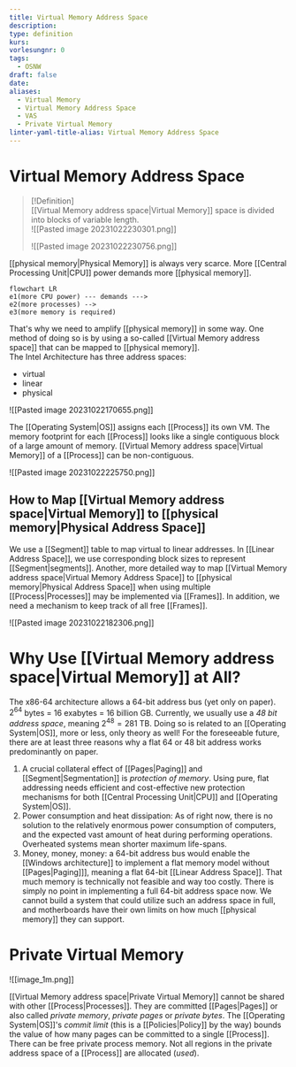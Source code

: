```yaml
---
title: Virtual Memory Address Space
description: 
type: definition
kurs: 
vorlesungnr: 0
tags:
  - OSNW
draft: false
date: 
aliases:
  - Virtual Memory
  - Virtual Memory Address Space
  - VAS
  - Private Virtual Memory
linter-yaml-title-alias: Virtual Memory Address Space
---
```


# Virtual Memory Address Space

> [!Definition]  
> [[Virtual Memory address space|Virtual Memory]] space is divided into blocks of variable length.  
> ![[Pasted image 20231022230301.png]]
> 
> ![[Pasted image 20231022230756.png]]

[[physical memory|Physical Memory]] is always very scarce. More [[Central Processing Unit|CPU]] power demands more [[physical memory]]. 

```mermaid
flowchart LR
e1(more CPU power) --- demands --->
e2(more processes) -->
e3(more memory is required)
```

That's why we need to amplify [[physical memory]] in some way. One method of doing so is by using a so-called [[Virtual Memory address space]] that can be mapped to [[physical memory]].  
The Intel Architecture has three address spaces: 

- virtual
- linear
- physical

![[Pasted image 20231022170655.png]]

The [[Operating System|OS]] assigns each [[Process]] its own VM. The memory footprint for each [[Process]] looks like a single contiguous block of a large amount of memory. [[Virtual Memory address space|Virtual Memory]] of a [[Process]] can be non-contiguous. 

![[Pasted image 20231022225750.png]]

## How to Map [[Virtual Memory address space|Virtual Memory]] to [[physical memory|Physical Address Space]]

We use a [[Segment]] table to map virtual to linear addresses. In [[Linear Address Space]], we use corresponding block sizes to represent [[Segment|segments]]. Another, more detailed way to map [[Virtual Memory address space|Virtual Memory Address Space]] to [[physical memory|Physical Address Space]] when using multiple [[Process|Processes]] may be implemented via [[Frames]]. In addition, we need a mechanism to keep track of all free [[Frames]].

![[Pasted image 20231022182306.png]]

# Why Use [[Virtual Memory address space|Virtual Memory]] at All?

The x86-64 architecture allows a 64-bit address bus (yet only on paper). $2^{64}$ bytes = 16 exabytes = 16 billion GB. Currently, we usually use a *48 bit address space*, meaning $2^{48} = 281$ TB. Doing so is related to an [[Operating System|OS]], more or less, only theory as well! For the foreseeable future, there are at least three reasons why a flat 64 or 48 bit address works predominantly on paper. 

1. A crucial collateral effect of [[Pages|Paging]] and [[Segment|Segmentation]] is *protection of memory*. Using pure, flat addressing needs efficient and cost-effective new protection mechanisms for both [[Central Processing Unit|CPU]] and [[Operating System|OS]].
2. Power consumption and heat dissipation: As of right now, there is no solution to the relatively enormous power consumption of computers, and the expected vast amount of heat during performing operations. Overheated systems mean shorter maximum life-spans.
3. Money, money, money: a 64-bit address bus would enable the [[Windows architecture]] to implement a flat memory model without [[Pages|Paging]]], meaning a flat 64-bit [[Linear Address Space]]. That much memory is technically not feasible and way too costly. There is simply no point in implementing a full 64-bit address space now. We cannot build a system that could utilize such an address space in full, and motherboards have their own limits on how much [[physical memory]] they can support.

# Private Virtual Memory

![[image_1m.png]]

[[Virtual Memory address space|Private Virtual Memory]] cannot be shared with other [[Process|Processes]]. They are committed [[Pages|Pages]] or also called *private memory*, *private pages* or *private bytes*. The [[Operating System|OS]]'s *commit limit* (this is a [[Policies|Policy]] by the way) bounds the value of how many pages can be committed to a single [[Process]].  
There can be free private process memory. Not all regions in the private address space of a [[Process]] are allocated (*used*). 